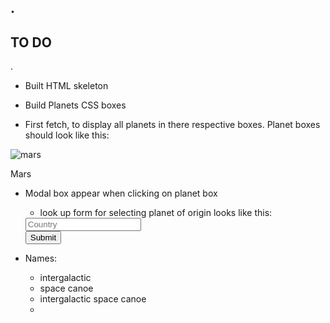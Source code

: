 .
------
TO DO
------
.

- Built HTML skeleton

- Build Planets CSS boxes

- First fetch, to display all planets in there respective boxes. Planet boxes should look like this: 
<div class="planet-box">
    <img class="planet-image" src="https://www.classicalwcrb.org/sites/wcrb/files/styles/medium/public/201609/mars-614x412.jpg" alt="mars">
    <p>Mars</p>
</div>

- Modal box appear when clicking on planet box
    - look up form for selecting planet of origin looks like this:
    <form autocomplete="off" action="/action_page.php">
        <div class="autocomplete" style="width:300px;">
          <input id="myInput" type="text" name="myCountry" placeholder="Country">
        </div>
        <input type="submit">
      </form>

- Names:
    - intergalactic
    - space canoe
    - intergalactic space canoe
    -